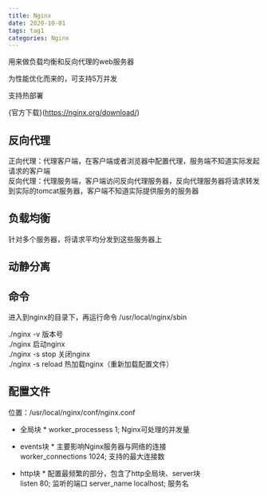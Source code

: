 ```yaml
---
title: Nginx
date: 2020-10-01
tags: tag1
categories: Nginx
---
```


用来做负载均衡和反向代理的web服务器

为性能优化而来的，可支持5万并发  

支持热部署  

{官方下载}(https://nginx.org/download/)

## 反向代理
正向代理：代理客户端，在客户端或者浏览器中配置代理，服务端不知道实际发起请求的客户端   
反向代理：代理服务端，客户端访问反向代理服务器，反向代理服务器将请求转发到实际的tomcat服务器，客户端不知道实际提供服务的服务器    

## 负载均衡
针对多个服务器，将请求平均分发到这些服务器上

## 动静分离

## 命令
进入到nginx的目录下，再运行命令
/usr/local/nginx/sbin  

./nginx -v  版本号  
./nginx  启动nginx  
./nginx -s stop  关闭nginx  
./nginx -s reload  热加载nginx（重新加载配置文件）

## 配置文件

位置：/usr/local/nginx/conf/nginx.conf  

* 全局块 *
worker_processess 1;  Nginx可处理的并发量  

* events块 *
主要影响Nginx服务器与网络的连接  
worker_connections 1024;  支持的最大连接数  

* http块 * 
  配置最频繁的部分，包含了http全局块、server块  
  listen 80;  监听的端口
  server_name localhost;  服务名
